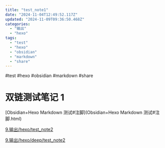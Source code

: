 ```yaml
---
title: "test_note1"
date: "2024-11-04T12:49:52.117Z"
updated: "2024-11-09T09:36:50.468Z"
categories:
  - "输出"
  - "hexo"
tags:
  - "test"
  - "hexo"
  - "obsidian"
  - "markdown"
  - "share"
---
```


 #test #hexo #obsidian #markdown #share 
# 双链测试笔记 1

[Obsidian+Hexo Markdown 测试#注脚](Obsidian+Hexo Markdown 测试#注脚.html)

[9.输出/hexo/test_note2](9.输出_hexo_test_note2.html)

[9.输出/hexo/deep/test_note2](9.输出_hexo_deep_test_note2.html)
